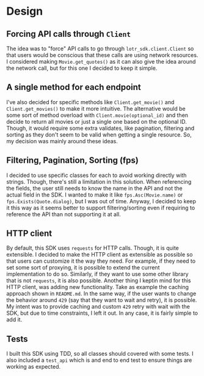 # Design

## Forcing API calls through `Client`

The idea was to "force" API calls to go through `lotr_sdk.client.Client` so that users
would be conscious that these calls are using network resources.
I considered making `Movie.get_quotes()` as it can also give the idea around the network call,
but for this one I decided to keep it simple.

## A single method for each endpoint

I've also decided for specific methods like `Client.get_movie()` and `Client.get_movies()` to
make it more intuitive. The alternative would be some sort of method overload with `Client.movie(optional_id)`
and then decide to return all movies or just a single one based on the optional ID.
Though, it would require some extra validates, like pagination, filtering and sorting as they don't seem
to be valid when getting a single resource.
So, my decision was mainly around these ideas.

## Filtering, Pagination, Sorting (fps)

I decided to use specific classes for each to avoid working directly with strings.
Though, there's still a limitation in this solution.
When referencing the fields, the user still needs to know the name in the API and not the actual field in the SDK.
I wanted to make it like `fps.Asc(Movie.name)` or `fps.Exists(Quote.dialog)`, but I was out of time.
Anyway, I decided to keep it this way as it seems better to support filtering/sorting even if
requiring to reference the API than not supporting it at all.

## HTTP client

By default, this SDK uses `requests` for HTTP calls.
Though, it is quite extensible.
I decided to make the HTTP client as extensible as possible so that users can customize it the way they need.
For example, if they need to set some sort of proxying, it is possible to extend the current implementation to do so.
Similarly, if they want to use some other library that is not `requests`, it is also possible.
Another thing I keptin mind for this HTTP client, was adding new functionality. Take as example the caching approach shown in `README.md`.
In the same way, if the user wants to change the behavior around `429` (say that they want to wait and retry), it is possible.
My intent was to provide caching and custom `429` retry with wait with the SDK, but due to time constraints, I left it out.
In any case, it is fairly simple to add it.

## Tests

I built this SDK using TDD, so all classes should covered with some tests.
I also included a `test_api` which is and end to end test to ensure things are working as expected.